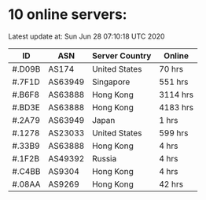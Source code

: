 # 10 online servers:

Latest update at: Sun Jun 28 07:10:18 UTC 2020

| ID | ASN | Server Country | Online |
| -- | --- | -------------- | ------ |
| #.D09B | AS174 | United States | 70 hrs |
| #.7F1D | AS63949 | Singapore | 551 hrs |
| #.B6F8 | AS63888 | Hong Kong | 3114 hrs |
| #.BD3E | AS63888 | Hong Kong | 4183 hrs |
| #.2A79 | AS63949 | Japan | 1 hrs |
| #.1278 | AS23033 | United States | 599 hrs |
| #.33B9 | AS63888 | Hong Kong | 4 hrs |
| #.1F2B | AS49392 | Russia | 4 hrs |
| #.C4BB | AS9304 | Hong Kong | 4 hrs |
| #.08AA | AS9269 | Hong Kong | 42 hrs |

